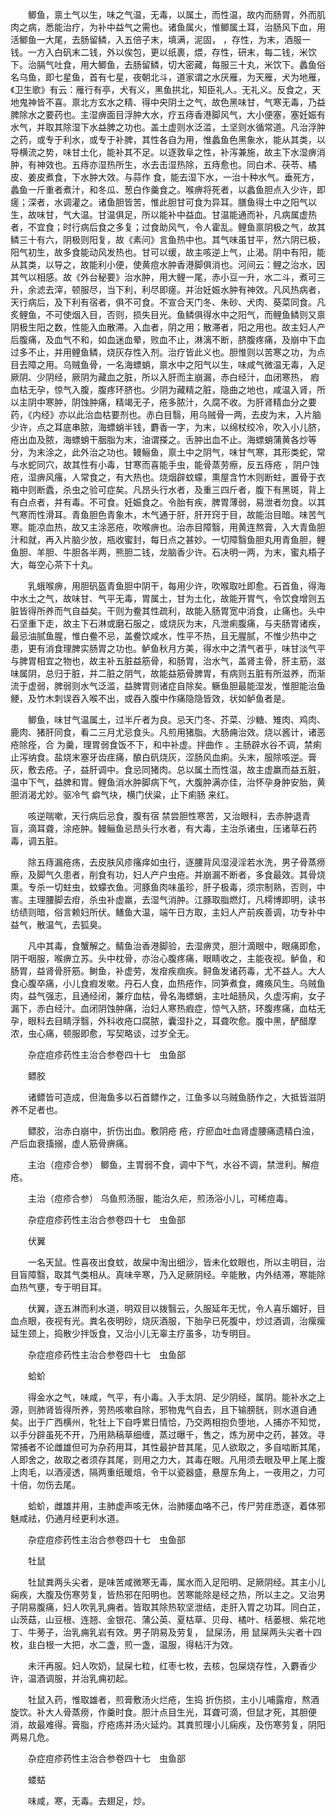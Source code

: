 <!-- { "loadSidebar": true } -->
　　鲫鱼，禀土气以生，味之气温，无毒，以属土，而性温，故内而肠胃，外而肌肉之病，悉能治疗，为补中益气之需也。诸鱼属火，惟鲫属土耳，治肠风下血，用活鲫鱼一大尾，去肠留鳞，入五倍子末，填满，泥固， ，存性，为末，酒服一钱。一方入白矾末二钱，外以俟包，更以纸裹，煨，存性，研末，每二钱，米饮下。治膈气吐食，用大鲫鱼，去肠留鳞，切大密藏，每服三十丸，米饮下。蠡鱼俗名乌鱼，即七星鱼，首有七星，夜朝北斗，道家谓之水厌雁，为天雁，犬为地雁，《卫生歌》有云：雁行有亭，犬有义，黑鱼拱北，知臣礼人。无礼义。反食之，天地鬼神皆不喜。禀北方玄水之精、得中央阴土之气，故色黑味甘，气寒无毒，乃益脾除水之要药也。主湿痹面目浮肿大水，疗五痔香港脚风气，大小便塞，塞妊娠有水气，并取其除湿下水益脾之功也。盖土虚则水泛滥，土坚则水循常道。凡治浮肿之药，或专于利水，或专于补脾，其性各自为用，惟蠡鱼色黑象水，能从其类，以导横流之势，味甘土化，能补其不足。以逐敦阜之性，补泻兼施，故主下水湿痹消肿，有神效也。五痔亦湿热所生，水去击湿热除，五痔愈也。同白术、茯苓、橘皮、姜皮煮食，下水肿大效。与蒜作 食，能去湿下水，一治十种水气。垂死方，蠡鱼一斤重者煮汁，和冬瓜、葱白作羹食之。喉痹将死者，以蠡鱼胆点入少许，即瘥；深者，水调灌之。诸鱼胆皆苦，惟此胆甘可食为异耳。膳鱼得土中之阳气以生，故味甘，气大温。甘温俱足，所以能补中益血。甘温能通而补，凡病属虚热者，不宜食；时行病后食之多复；过食助风气，令人霍乱。鲤鱼禀阴极之气，故其鳞三十有六，阴极则阳复，故《素问》言鱼热中也。其气味虽甘平，然六阴已极，阳气初生，故多食能动风发热也。甘可以缓，故主咳逆上气，止渴。阴中有阳，能从其类，以导之，故能利小便，使黄痘水肿香港脚俱消也。河间云：鲤之治水，因其气以相感。故《外台秘要》治水肿，用大鲤一尾，赤小豆一升，水二斗，煮可三升，余滤去滓，顿服尽，当下利，利尽即瘥。并治妊娠水肿有神效。凡风热病者，天行病后，及下利有宿者，俱不可食。不宣合天门冬、朱砂、犬肉、葵菜同食。凡炙鲤鱼，不可使烟入目，否则，损失目光。鱼鳞俱得水中之阳气，而鲤鱼鳞则又禀阴极生阳之数，性能入血散滞。入血者，阴之用；散滞者，阳之用也。故主妇人产后腹痛，及血气不和，如血迷血晕，败血不止，淋漓不断，脐腹疼痛，及崩中下血过多不止，并用鲤鱼鳞，烧灰存性入剂。治疗皆此义也。胆惟则以苦寒之功，为点目去障之用。乌贼鱼骨，一名海螵蛸，禀水中之阳气以生，味咸气微温无毒，入足厥阴、少阴经，厥阴为藏血之脏，所以入肝而主崩漏，赤白经汁，血闭寒热， 瘕血枯无孕，惊气入腹，腹疼环脐也。少阴为藏精之脏，隐曲之地也，咸温入肾，所以主阴中寒肿，阴蚀肿痛，精竭无子，疮多脓汁，久腐不收。为肝肾精血分之要药，《内经》亦以此治血枯要剂也。赤白目翳，用乌贼骨一两，去皮为末，入片脑少许，点之耳底串脓，海螵蛸半钱，麝香一字，为末，以绵杖绞冷，吹入小儿脐，疮出血及脓，海螵蛸干胭脂为末，油谓搽之。舌肿出血不止。海螵蛸蒲黄各炒等分，为末涂之，此外治之功也。鳗鲡鱼，禀土中之阴气，味甘气寒，其形类蛇，常与水蛇同穴，故其性有小毒，甘寒而喜能手虫，能骨蒸劳瘵，反五痔疮 ，阴户蚀疮，湿痹风瘙，人常食之，有大热也。烧烟辟蚊蠓，熏屋含竹木则断蛀，置骨于衣箱中则断蠹，杀虫之验可症矣。凡昂头行水者，及重三四斤者，腹下有黑斑，背上有白点者，并有毒。不可食。妊娠食之。令胎有疾，脾胃薄弱，易泄者勿食。以其气寒而性滑耳。青鱼胆色青象木，木气通于肝，肝开窍于目，故能治目暗。味苦气寒。能凉血热，故又主涂恶疮，吹喉痹也。治赤目障翳，用黄连熬膏，入大青鱼胆汁和就，再入片脑少放，瓶收蜜封，每日点之甚妙。一切障翳鱼胆丸用青鱼胆，鲤鱼胆、羊胆、牛胆各半两，熊胆二钱，龙脑香少许。石决明一两，为末，蜜丸梧子大，每空心茶下十丸。

　　乳蛾喉痹，用胆矾盔青鱼胆中阴干，每用少许，吹喉取吐即愈。石首鱼，得海中水土之气，故味甘、气平无毒，胃属土，甘为土化，故能开胃气，令饮食增则五脏皆得所养而气自益矣。干则为鲞其性疏利，故能入肠胃宽中消食，止痛也。头中石坚重下走，故主下石淋或磨石服之，或烧灰为末，凡泄痢腹痛，与夫肠胃诸疾，最忌油腻鱼腥，惟白鲞不忌，盖鲞饮咸水，性平不热，且无腥腻，不惟少热中之患，更有消食理脾实肠胃之功也。鲈鱼秋月方美，得水中之清气者乎，味甘淡气平与脾胃相宜之物也，故主补五脏益筋骨，和肠胃，治水气，盖肾主骨，肝主筋，滋味属阴，总归于脏，并二脏之阴气，故能益筋骨脾胃，有病则五脏有所滋养，而渐流于虚弱，脾弱则水气泛滥，益脾胃则诸症自除矣。鳜鱼胆最能湿发，惟胆能治鱼鲠，及竹木刺误吞入喉不出，或吞入腹中作痛隐隐皆效，状如鲈鱼者是。

　　鲫鱼，味甘气温属土，过半斤者为良。忌天门冬、芥菜、沙糖、雉肉、鸡肉、鹿肉、猪肝同食，看二三月尤忌食头。凡煎用猪脂。大肠痈治效。烧以酱计，诸恶疮除痊，合 为羹，理胃弱食饭不下，和中补虚。拌曲作 。主肠辟水谷不调，禁痢止泻纳食。盐烧末塞牙齿疰痛，酿白矾烧灰，涩肠风血痢。头末，服除咳逆。膏灰，敷去疮。子，益肝调中。食忌同猪肉。总以属土而性温，故主虚羸而益五脏，温中下气，益脾和胃。鲤鱼消水肿脚病下气，大腹肿满亦佳，治怀孕身肿安胎，黄胆消渴尤妙。驱冷气 癖气块，横门伏粱，止下痢肠 来红。

　　咳逆喘嗽，天行病后忌食，腹有宿 禁尝胆性寒苦，又治眼科，去赤肿退青盲，滴耳聋，涂疮肿。鳗鲡鱼忌昂头行水者，有大毒，主治杀诸虫，压诸草石药毒，调五脏。

　　除五痔漏疮疡，去皮肤风疹瘙痒如虫行，逐腰背风湿浸淫若水洗，男子骨蒸痨瘵，及脚气久患者，削食有功，妇人产户虫疮。并崩漏不断者，多食最效。其骨烧熏。专杀一切蛀虫，蚊蠓衣鱼。河豚鱼肉味虽珍，肝子极毒，须宗制熟，否则，中害。主理腰脚去疳，杀虫补虚羸，去湿气消肿。江豚取脂燃灯，凡樗博即明，读书纺绩则暗，俗言赖妇所伏。鳝鱼大温，端午日方取，主妇人产前疾善调，功专补中益气，散温气，去狐臭。

　　凡中其毒，食蟹解之。鲭鱼治香港脚验，去湿痹灵，胆汁滴眼中，眼痛即愈，阴干咽服，喉痹立苏。头中枕骨，亦治心腹疼痛，眼睛收之，主能夜视。鲈鱼，和肠胃，益肾骨肝筋。鲥鱼，补虚劳，发疳疾痼疾。鲟鱼发诸药毒，尤不益人。大人食心腹卒痛，小儿食瘕发嗽。丹石人食，血热疮作，同笋煮食，瘫痪风生。乌贼鱼肉，益气强志，且通经闭，兼疗血枯，骨名海螵蛸，主吐衄肠风，久虚泻痢，女子漏下，赤白经汁。血闭阴蚀肿痛，治妇人寒热瘕症，惊气入脐，环腹疼痛，血枯无孕，眼科去目睛浮翳，外科收疮口腐脓，囊湿扑之，耳聋吹愈。腹中黑，酽醋摩浓，虫心痛，顿服即愈，写契略谈，过岁全无。

　　杂症痘疹药性主治合参卷四十七　虫鱼部

　　鳔胶

　　诸鳔皆可造成，但海鱼多以石首鳔作之，江鱼多以乌贼鱼肠作之，大抵皆滋阴养不足者也。

　　鳔胶，治赤白崩中，折伤出血。敷阴疮 疮，疗瘀血吐血肾虚腰痛遗精白浊，产后血衰搐搦，虚人筋骨痹痛。

　　主治（痘疹合参） 鲫鱼，主胃弱不食，调中下气，水谷不调，禁泄利。解痘疮。

　　主治（痘疹合参） 乌鱼煎汤服，能治久疟，煎汤浴小儿，可稀痘毒。

　　杂症痘疹药性主治合参卷四十七　虫鱼部

　　伏翼

　　一名天鼠。性喜夜出食蚊，故屎中淘出细沙，皆未化蚊眼也，所以主明目，治目盲障翳，取其气类相从。真味辛寒，乃入足厥阴经。辛能散，内外结滞，寒能除血热气壅，专于明目耳。

　　伏翼，逐五淋而利水道，明双目以拨翳云，久服延年无忧，令人喜乐媚好，目血点眼，夜视有光。粪名夜明砂，烧灰酒服，下胎孕已死腹中，炒过酒调，治瘰瘰延生颈上，捣散少拌饭食，又治小儿无辜主疗虽多，功专明目。

　　杂症痘疹药性主治合参卷四十七　虫鱼部

　　蛤蚧

　　得金水之气，味咸，气平，有小毒。入手太阴、足少阴经，属阴。能补水之上源，则肺肾皆得所养，劳热咳嗽自除，邪物鬼气自去，且下输膀胱，则水道自通矣。出于广西横州，牝牡上下自呼累日情恰，乃交两相抱负堕地，人捕亦不知觉，以手分辟虽死不开，乃用熟稿草细缠，蒸过曝千，售之，炼为房中之药，甚效。寻常捕者不论雌雄但可为杂药用耳，其性最护昔其尾，见人欲取之，多自啮断其尾，人即舍之，故取之者须存其尾，则用之力大，其毒在眼。凡用须去眼及甲上尾上腹上肉毛，以酒浸透，隔两重纸暖焙，令干以瓷器盛，悬屋东角上，一夜用之，力可十倍，勿伤去尾。

　　蛤蚧，雌雄并用，主肺虚声咳无休，治肺痿血咯不己，传尸劳疰悉逐，着体邪魅咸祛，仍通月经更利水道。

　　杂症痘疹药性主治合参卷四十七　虫鱼部

　　牡鼠

　　牡鼠粪两头尖者，是味苦咸微寒无毒，属水而入足阳明、足厥阴经。其主小儿痫疾，大腹及伤寒劳复，皆热邪在阳明也。苦寒能除是经之热，所以主之。又治男子阴易腹痛，妇人吹乳乳痈者。皆取其除热软坚泄结，走肝入胃之功耳。同白芷，山茨菇，山豆根、连翘、金银花、蒲公英、夏枯草、贝母、橘叶、栝蒌根、紫花地丁、牛蒡子，治乳痈乳岩有效。男子阴易及劳复， 鼠屎汤，用 鼠屎两头尖者十四枚，韭白根一大把，水二盏，煎一盏，温服，得粘汗为效。

　　未汗再服。妇人吹奶，鼠屎七粒，红枣七枚，去核，包屎烧存性，入麝香少许，温酒调服，并治乳痈初起。

　　牡鼠入药，惟取雄者，煎膏敷汤火烂疮，生捣 折伤损，主小儿哺露疳，熬酒旋饮。补大人骨蒸痨，作羹时食。胆汁点目生光，耳聋可滴，但鼠才死，其胆便消，故最难得。膏脂，疗疮疡并汤火延灼。其粪煎理小儿痫疾，及伤寒劳复，阴阳两易几危。

　　杂症痘疹药性主治合参卷四十七　虫鱼部

　　蝼蛄

　　味咸，寒，无毒。去翅足，炒。

